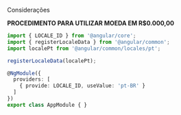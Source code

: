 Considerações

**PROCEDIMENTO PARA UTILIZAR MOEDA EM R$0.000,00**

```ts
import { LOCALE_ID } from '@angular/core';
import { registerLocaleData } from '@angular/common';
import localePt from '@angular/common/locales/pt';

registerLocaleData(localePt);

@NgModule({
  providers: [
    { provide: LOCALE_ID, useValue: 'pt-BR' }
  ]
})
export class AppModule { }
